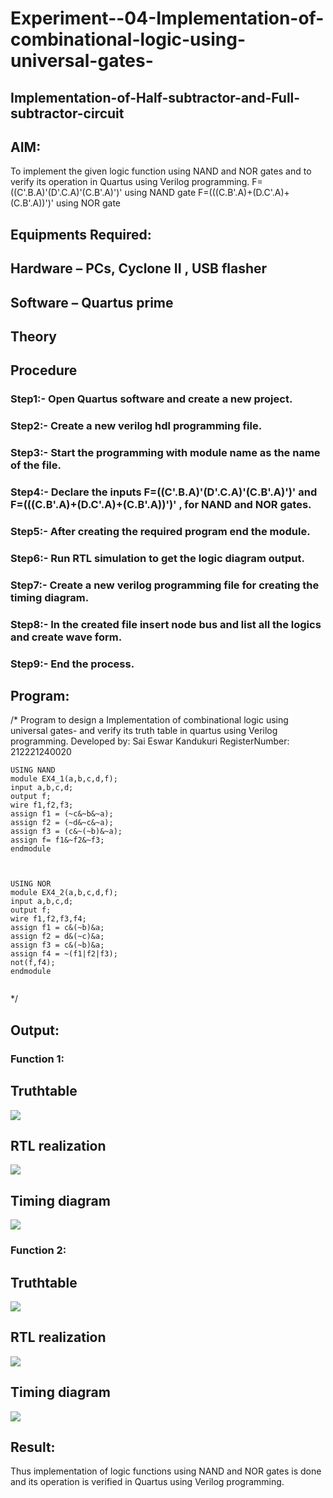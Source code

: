 # Experiment--04-Implementation-of-combinational-logic-using-universal-gates-
 ## Implementation-of-Half-subtractor-and-Full-subtractor-circuit
## AIM:
To implement the given logic function using NAND and NOR gates and to verify its operation in Quartus using Verilog programming.
F=((C'.B.A)'(D'.C.A)'(C.B'.A)')' using NAND gate
F=(((C.B'.A)+(D.C'.A)+(C.B'.A))')' using NOR gate


## Equipments Required:
## Hardware – PCs, Cyclone II , USB flasher
## Software – Quartus prime
## Theory
 
## Procedure


### Step1:- Open Quartus software and create a new project.

### Step2:- Create a new verilog hdl programming file.

### Step3:- Start the programming with module name as the name of the file.

### Step4:- Declare the inputs F=((C'.B.A)'(D'.C.A)'(C.B'.A)')' and F=(((C.B'.A)+(D.C'.A)+(C.B'.A))')' , for NAND and NOR gates.

### Step5:- After creating the required program end the module.

### Step6:- Run RTL simulation to get the logic diagram output.

### Step7:- Create a new verilog programming file for creating the timing diagram.

### Step8:- In the created file insert node bus and list all the logics and create wave form.

### Step9:- End the process.


## Program:
/*
Program to design a Implementation of combinational logic using universal gates-  and verify its truth table in quartus using Verilog programming.
Developed by: Sai Eswar Kandukuri
RegisterNumber:  212221240020

```
USING NAND
module EX4_1(a,b,c,d,f);
input a,b,c,d;
output f;
wire f1,f2,f3;
assign f1 = (~c&~b&~a);
assign f2 = (~d&~c&~a);
assign f3 = (c&~(~b)&~a);
assign f= f1&~f2&~f3;
endmodule



USING NOR
module EX4_2(a,b,c,d,f);
input a,b,c,d;
output f;
wire f1,f2,f3,f4;
assign f1 = c&(~b)&a;
assign f2 = d&(~c)&a;
assign f3 = c&(~b)&a;
assign f4 = ~(f1|f2|f3);
not(f,f4);
endmodule


```
*/

## Output:

### Function 1:

## Truthtable
![](./output/tt1.png)

##  RTL realization
![](./output/output1.png)

## Timing diagram 
![](./output/td1.png)

### Function 2:

## Truthtable
![](./output/tt2.png)

##  RTL realization
![](./output/outpu2.png)

## Timing diagram 
![](./output/td2.png)

## Result:
 
Thus implementation of logic functions using NAND and NOR gates is done and its operation is verified in Quartus using Verilog programming.
